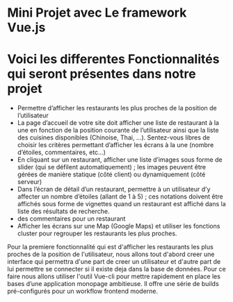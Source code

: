 # Mini Projet avec Le framework Vue.js

# Voici les differentes Fonctionnalités qui seront présentes dans notre projet
   - Permettre d’afficher les restaurants les plus proches de la position de l’utilisateur
   - La page d’accueil de votre site doit afficher une liste de restaurant à la une en
 fonction de la position courante de l’utilisateur ainsi que la liste des cuisines
 disponibles (Chinoise, Thai, …). Sentez-vous libres de choisir les critères permettant
 d’afficher les écrans à la une (nombre d’étoiles, commentaires, etc…)
   - En cliquant sur un restaurant, afficher une liste d’images sous forme de slider (qui se
  défilent automatiquement) ; les images peuvent être gérées de manière statique
 (côté client) ou dynamiquement (côté serveur)
   - Dans l’écran de détail d’un restaurant, permettre à un utilisateur d’y affecter un
 nombre d’étoiles (allant de 1 à 5) ; ces notations doivent être affichés sous forme de
 vignettes quand un restaurant est affiché dans la liste des résultats de recherche.
   -  des commentaires pour un restaurant
   - Afficher les écrans sur une Map (Google Maps) et utiliser les fonctions cluster
 pour regrouper les restaurants les plus proches.

Pour la premiere fonctionnalité qui est d'afficher les restaurants les plus proches de la position de l'utilisateur, nous allons tout d'abord creer une interface qui permettra d'une part de creer un utilisateur et d'autre part de lui permettre se connecter si il existe deja dans la base de données. Pour ce faire nous allons utiliser l'outil Vue-cli pour mettre rapidement en place les bases d’une application monopage ambitieuse. Il offre une série de builds pré-configurés pour un workflow frontend moderne. 
